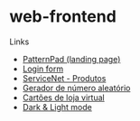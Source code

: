 # web-frontend


Links
* <a href='https://dxxgo.github.io/web/pattern_pad'>PatternPad (landing page)</a>
* <a href='https://dxxgo.github.io/web/login_form'>Login form</a>
* <a href='https://dxxgo.github.io/web/servicenet_products'>ServiceNet - Produtos</a>
* <a href='https://dxxgo.github.io/web/random_generator'>Gerador de número aleatório</a>
* <a href='https://dxxgo.github.io/web/store_card'>Cartões de loja virtual</a>
* <a href='https://dxxgo.github.io/web/dark_mode'>Dark & Light mode</a>
